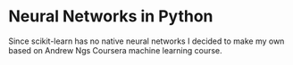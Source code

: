 # Neural Networks in Python

Since scikit-learn has no native neural networks I decided to make my own based on Andrew Ngs Coursera machine learning course.

